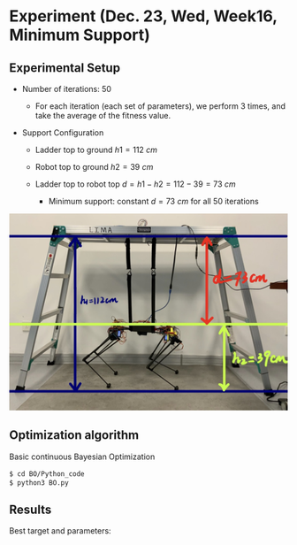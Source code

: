 # Experiment (Dec. 23, Wed, Week16, Minimum Support)

## Experimental Setup

* Number of iterations: 50

  * For each iteration (each set of parameters), we perform 3 times, and take the average of the fitness value.

* Support Configuration

  * Ladder top to ground $h1 = 112\ cm$

  * Robot top to ground $h2 = 39\ cm$

  * Ladder top to robot top $d = h1 - h2 = 112 - 39 = 73\ cm$
    * Minimum support: constant $d = 73\ cm$ for all 50 iterations

![Height Config](Min-support.jpg)

## Optimization algorithm

Basic continuous Bayesian Optimization

```shell
$ cd BO/Python_code
$ python3 BO.py
```

## Results

Best target and parameters:
